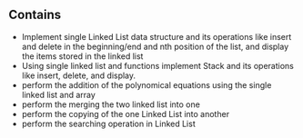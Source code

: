 ## Contains

- Implement single Linked List data structure and its operations like insert and delete in the beginning/end and nth position of the list, and display the items stored in the linked list
- Using single linked list and functions implement Stack and its operations like insert, delete, and display.
- perform the addition of the polynomical equations using the single linked list and array
- perform the merging the two linked list into one
- perform the copying of the one Linked List into another
- perform the searching operation in Linked List


 
